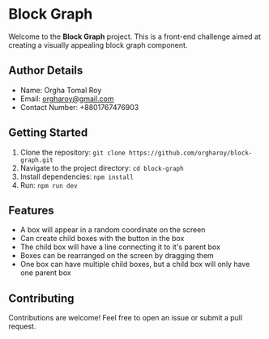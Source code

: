 # Block Graph

Welcome to the **Block Graph** project. This is a front-end challenge aimed at creating a visually appealing block graph component.

## Author Details

- Name: Orgha Tomal Roy
- Email: orgharoy@gmail.com
- Contact Number: +8801767476903

## Getting Started

1. Clone the repository: `git clone https://github.com/orgharoy/block-graph.git`
2. Navigate to the project directory: `cd block-graph`
3. Install dependencies: `npm install`
4. Run: `npm run dev`

## Features

- A box will appear in a random coordinate on the screen
- Can create child boxes with the button in the box
- The child box will have a line connecting it to it's parent box
- Boxes can be rearranged on the screen by dragging them
- One box can have multiple child boxes, but a child box will only have one parent box

## Contributing

Contributions are welcome! Feel free to open an issue or submit a pull request.
